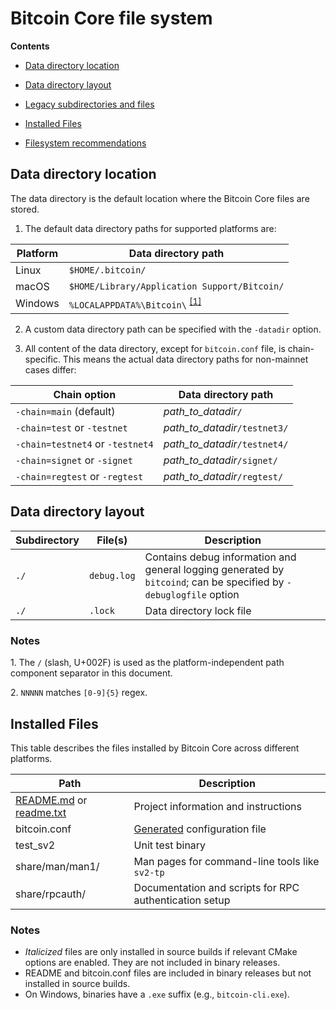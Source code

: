 # Bitcoin Core file system

**Contents**

- [Data directory location](#data-directory-location)

- [Data directory layout](#data-directory-layout)

- [Legacy subdirectories and files](#legacy-subdirectories-and-files)

- [Installed Files](#installed-files)

- [Filesystem recommendations](#filesystem-recommendations)

## Data directory location

The data directory is the default location where the Bitcoin Core files are stored.

1. The default data directory paths for supported platforms are:

Platform | Data directory path
---------|--------------------
Linux    | `$HOME/.bitcoin/`
macOS    | `$HOME/Library/Application Support/Bitcoin/`
Windows  | `%LOCALAPPDATA%\Bitcoin\` <sup>[\[1\]](#note1)</sup>

2. A custom data directory path can be specified with the `-datadir` option.

3. All content of the data directory, except for `bitcoin.conf` file, is chain-specific. This means the actual data directory paths for non-mainnet cases differ:

Chain option                     | Data directory path
---------------------------------|------------------------------
`-chain=main` (default)          | *path_to_datadir*`/`
`-chain=test` or `-testnet`      | *path_to_datadir*`/testnet3/`
`-chain=testnet4` or `-testnet4` | *path_to_datadir*`/testnet4/`
`-chain=signet` or `-signet`     | *path_to_datadir*`/signet/`
`-chain=regtest` or `-regtest`   | *path_to_datadir*`/regtest/`

## Data directory layout

Subdirectory       | File(s)               | Description
-------------------|-----------------------|------------
`./`               | `debug.log`           | Contains debug information and general logging generated by `bitcoind`; can be specified by `-debuglogfile` option
`./`               | `.lock`               | Data directory lock file


### Notes

<a name="note1">1</a>. The `/` (slash, U+002F) is used as the platform-independent path component separator in this document.

<a name="note2">2</a>. `NNNNN` matches `[0-9]{5}` regex.

## Installed Files

This table describes the files installed by Bitcoin Core across different platforms.

| **Path**                                                   | **Description**                                                             |
|------------------------------------------------------------|-----------------------------------------------------------------------------|
| [README.md](README.md) or [readme.txt](README_windows.txt) | Project information and instructions                                        |
| bitcoin.conf                                               | [Generated](../contrib/devtools/gen-bitcoin-conf.sh) configuration file     |
| test_sv2                                                   | Unit test binary                                                            |
| share/man/man1/                                            | Man pages for command-line tools like `sv2-tp`                              |
| share/rpcauth/                                             | Documentation and scripts for RPC authentication setup                      |

### Notes

- *Italicized* files are only installed in source builds if relevant CMake options are enabled. They are not included in binary releases.
- README and bitcoin.conf files are included in binary releases but not installed in source builds.
- On Windows, binaries have a `.exe` suffix (e.g., `bitcoin-cli.exe`).


